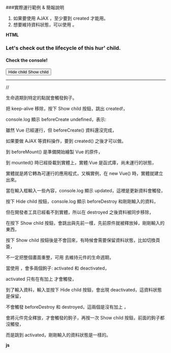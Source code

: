 ###實際運行範例 & 簡報說明
1. 如果要使用 AJAX ，至少要到 created 才能用。
2. 想要維持資料狀態，可以使用 <keep-alive>。

**HTML**
<div id="app" class="text-center">
  <h3>Let's check out the lifecycle of this hur' child.</h3>
  <h4>Check the console!</h4>
  <button @click="toggleShow" class="btn btn-primary">
    <span v-if="isShowing">Hide child</span>
    <span v-else>Show child</span>
  </button>
  <hr>
  <keep-alive> //
    <app-child v-if="isShowing"></app-child>
  </keep-alive>
</div>

生命週期到特定的點就會觸發鉤子。

把 keep-alive 移除，按下 Show child 按鈕，跳出 created!，

console.log 顯示 beforeCreate undefined，表示:

雖然 Vue 已經運行，但 beforeCreate() 資料還沒完成，

如果要做 AJAX 等資料操作，要到 created() 之後才可以做。

到 beforeMount() 是準備開始繪製 Vue 的原件，

到 mounted() 時已經掛載到實體上，實體:Vue 是函式庫，尚未運行的狀態，

實體就是將它轉為可運行的應用程式，又稱實例，在 new Vue() 時，實體就建立出來。

當在輸入框輸入一些內容，console.log 顯示 updated，這裡是更新資料會觸發，

按下 Hide child 按鈕，console.log 顯示 beforeDestroy 和剛剛輸入的資料，

但在開發者工具已經看不到實體，所以在 destroyed 之後資料被同步移除，

在按下 Show child 按鈕，會跳出與先前一樣，先前原件就被釋放掉，剛剛輸入的東西，

按下 Show child 按鈕後是不會回來，有時候會需要保留資料狀態，比如切換頁簽，

不一定把整個畫面重整，可用 <keep-alive></keep-alive> 去維持元件的生命週期，

當使用 <keep-alive></keep-alive>，會多兩個鉤子: activated 和 deactivated，

activated 只有在有加上 <keep-alive> 才會觸發，

到了輸入資料，輸入並按下 Hide child 按鈕，會出現 deactivated，這資料狀態是保留，

不會觸發 beforeDestroy 和 destroyed，這兩個是沒有加上 <keep-alive>，

會將元件完全釋放，才會觸發的鉤子，再按一次 Show child 按鈕，前面的鉤子都沒觸發，

而是跳到 activated，剛剛輸入的資料狀態是一樣的。

**js**
<script>
const Child = {
  template: '#childarea',
  data: function () {
    return {
      text: 'Vue data 資料狀態' //綁定到 HTML，
    }
  },// 以下稱為鉤子 ( hook )
  beforeCreate() { // Vue.js 建立之前會先觸發 beforeCreate
    console.log(`beforeCreate! ${this.text}`);
  }, 
  created() {
    alert(`created! ${this.text}`);
  }, 
  beforeMount() {
    alert(`beforeMount! ${this.text}`);
  }, 
  mounted() {
    alert(`mounted! ${this.text}`);
  },
  updated () {
    console.log(`updated! ${this.text}`);
  },
  activated () {
    alert(`activated! ${this.text}`);
  },
  deactivated () {
    alert(`deactivated! ${this.text}`);
  },
  beforeDestroy() {
    console.log(`beforeDestroy! ${this.text}`);
  }, 
  destroyed() {
    console.log(`destroyed! ${this.text}`);
  }
};

new Vue({
  el: '#app',
  data() {
    return {
      isShowing: false 
    }
  },
  methods: {
    toggleShow() {
      this.isShowing = !this.isShowing;
    }
  },
  components: {
    appChild: Child
  }
});
</script>